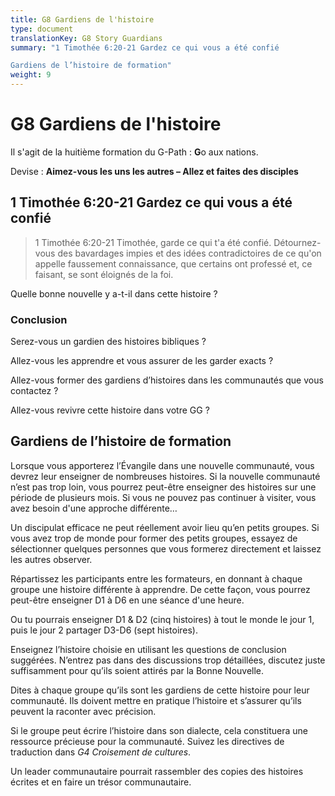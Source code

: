 ```yaml
---
title: G8 Gardiens de l'histoire
type: document
translationKey: G8 Story Guardians
summary: "1 Timothée 6:20-21 Gardez ce qui vous a été confié	

Gardiens de l’histoire de formation"
weight: 9
---
```

# G8 Gardiens de l'histoire

Il s'agit de la huitième formation du G-Path : **G**o aux nations.

Devise : **Aimez-vous les uns les autres – Allez et faites des disciples**

## 1 Timothée 6:20-21 Gardez ce qui vous a été confié

>   1 Timothée 6:20-21 Timothée, garde ce qui t'a été confié. Détournez-vous des bavardages impies et des idées contradictoires de ce qu'on appelle faussement connaissance, que certains ont professé et, ce faisant, se sont éloignés de la foi.

Quelle bonne nouvelle y a-t-il dans cette histoire ?

### Conclusion

Serez-vous un gardien des histoires bibliques ?

Allez-vous les apprendre et vous assurer de les garder exacts ?

Allez-vous former des gardiens d’histoires dans les communautés que vous contactez ?

Allez-vous revivre cette histoire dans votre GG ?

## Gardiens de l’histoire de formation

Lorsque vous apporterez l’Évangile dans une nouvelle communauté, vous devrez leur enseigner de nombreuses histoires. Si la nouvelle communauté n’est pas trop loin, vous pourrez peut-être enseigner des histoires sur une période de plusieurs mois. Si vous ne pouvez pas continuer à visiter, vous avez besoin d'une approche différente…

Un discipulat efficace ne peut réellement avoir lieu qu’en petits groupes. Si vous avez trop de monde pour former des petits groupes, essayez de sélectionner quelques personnes que vous formerez directement et laissez les autres observer.

Répartissez les participants entre les formateurs, en donnant à chaque groupe une histoire différente à apprendre. De cette façon, vous pourrez peut-être enseigner D1 à D6 en une séance d'une heure.

Ou tu pourrais enseigner D1 & D2 (cinq histoires) à tout le monde le jour 1, puis le jour 2 partager D3-D6 (sept histoires).

Enseignez l’histoire choisie en utilisant les questions de conclusion suggérées. N’entrez pas dans des discussions trop détaillées, discutez juste suffisamment pour qu’ils soient attirés par la Bonne Nouvelle.

Dites à chaque groupe qu’ils sont les gardiens de cette histoire pour leur communauté. Ils doivent mettre en pratique l’histoire et s’assurer qu’ils peuvent la raconter avec précision.

Si le groupe peut écrire l’histoire dans son dialecte, cela constituera une ressource précieuse pour la communauté. Suivez les directives de traduction dans *G4 Croisement de cultures*.

Un leader communautaire pourrait rassembler des copies des histoires écrites et en faire un trésor communautaire.

